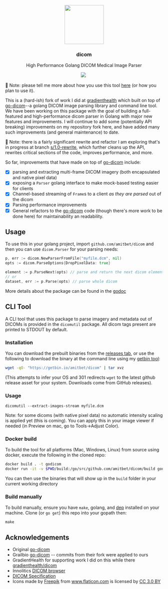 <p align="center">
  <img src="https://amitbet.com/assets/img/magnetic-resonance.png" width="125px"/>
  <h3 align="center">dicom</h3>
  <p align="center">High Performance Golang DICOM Medical Image Parser<p>
  <p align="center"> <a href="https://travis-ci.org/amitbet/dicom"><img src="https://travis-ci.org/amitbet/dicom.svg?branch=master" /></a> <a href="https://godoc.org/github.com/amitbet/dicom"><img src="https://godoc.org/github.com/amitbet/dicom?status.svg" alt=""></a> 
  </p>
</p>

:eyes: Note: please tell me more about how you use this tool [here](https://github.com/amitbet/dicom/issues/56) (or how you plan to use it).

This is a (hard-ish) fork of work I did at [gradienthealth](https://github.com/gradienthealth/dicom) which built on top of [go-dicom](https://github.com/gillesdemey/go-dicom)--a golang DICOM image parsing library and command line tool. We have been working on this package with the goal of building a full-featured and high-performance dicom parser in Golang with major new features and improvements. I will continue to add some (potentially API breaking) improvements on my repository fork here, and have added many such improvements (and general maintenance) to date.

:eyes: Note: there is a fairly significant rewrite and refactor I am exploring that's in progress at branch [s/1.0-rewrite](https://github.com/amitbet/dicom/tree/s/1.0-rewrite), which further cleans up the API, rewrites critical sections of the code, improves performance, and more. 

So far, improvements that have made on top of [go-dicom](https://github.com/gillesdemey/go-dicom) include: 
- [x] parsing and extracting multi-frame DICOM imagery (both encapsulated and native pixel data)
- [x] exposing a `Parser` golang interface to make mock-based testing easier for clients
- [x] Channel-based streaming of `Frame`s to a client _as they are parsed_ out of the dicom
- [x] Parsing performance improvements 
- [x] General refactors to the [go-dicom](https://github.com/gillesdemey/go-dicom) code (though there's more work to be done here) for maintainability an readability. 

## Usage
To use this in your golang project, import `github.com/amitbet/dicom` and then you can use `dicom.Parser` for your parsing needs:
```go 
p, err := dicom.NewParserFromFile("myfile.dcm", nil)
opts := dicom.ParseOptions{DropPixelData: true}

element := p.ParseNext(opts) // parse and return the next dicom element
// or
dataset, err := p.Parse(opts) // parse whole dicom
```
More details about the package can be found in the [godoc](https://godoc.org/github.com/amitbet/dicom)

## CLI Tool
A CLI tool that uses this package to parse imagery and metadata out of DICOMs is provided in the `dicomutil` package. All dicom tags present are printed to STDOUT by default. 

### Installation
You can download the prebuilt binaries from the [releases tab](https://github.com/amitbet/dicom/releases), or use the following to download the binary at the command line using my [getbin tool](https://github.com/amitbet/getbin):

```sh
wget -qO- "https://getbin.io/amitbet/dicom" | tar xvz
```
(This attempts to infer your OS and 301 redirects `wget` to the latest github release asset for your system. Downloads come from GitHub releases).
### Usage
```
dicomutil --extract-images-stream myfile.dcm
```
Note: for some dicoms (with native pixel data) no automatic intensity scaling is applied yet (this is coming). You can apply this in your image viewer if needed (in Preview on mac, go to Tools->Adjust Color). 
### Docker build
To build the tool for all platforms (Mac, Windows, Linux) from source using docker, execute the following in the cloned repo:
```bash
docker build . -t godicom
docker run -it -v $PWD/build:/go/src/github.com/amitbet/dicom/build godicom make release
```
You can then use the binaries that will show up in the `build` folder in your current working directory
### Build manually
To build manually, ensure you have `make`, golang, and [dep](https://github.com/golang/dep) installed on your machine. Clone (or `go get`) this repo into your gopath then:
```
make
```

## Acknowledgements

* Original [go-dicom](https://github.com/gillesdemey/go-dicom)
* Grailbio [go-dicom](https://github.com/grailbio/go-dicom) -- commits from their fork were applied to ours
* GradientHealth for supporting work I did on this while there [gradienthealth/dicom](https://github.com/gradienthealth/dicom)
* Innolitics [DICOM browser](https://dicom.innolitics.com/ciods)
* [DICOM Specification](http://dicom.nema.org/medical/dicom/current/output/pdf/part05.pdf)
* <div>Icons made by <a href="https://www.freepik.com/?__hstc=57440181.48e262e7f01bcb2b41259e2e5a8103b3.1557697512782.1557697512782.1557697512782.1&__hssc=57440181.4.1557697512783&__hsfp=2768524783" title="Freepik">Freepik</a> from <a href="https://www.flaticon.com/" 			    title="Flaticon">www.flaticon.com</a> is licensed by <a href="http://creativecommons.org/licenses/by/3.0/" 			    title="Creative Commons BY 3.0" target="_blank">CC 3.0 BY</a></div>
